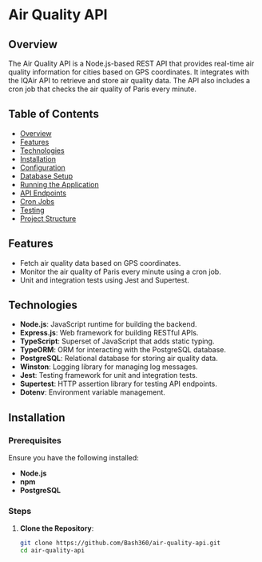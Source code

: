 # Air Quality API

## Overview

The Air Quality API is a Node.js-based REST API that provides real-time air quality information for cities based on GPS coordinates. It integrates with the IQAir API to retrieve and store air quality data. The API also includes a cron job that checks the air quality of Paris every minute.

## Table of Contents

- [Overview](#overview)
- [Features](#features)
- [Technologies](#technologies)
- [Installation](#installation)
- [Configuration](#configuration)
- [Database Setup](#database-setup)
- [Running the Application](#running-the-application)
- [API Endpoints](#api-endpoints)
- [Cron Jobs](#cron-jobs)
- [Testing](#testing)
- [Project Structure](#project-structure)

## Features

- Fetch air quality data based on GPS coordinates.
- Monitor the air quality of Paris every minute using a cron job.
- Unit and integration tests using Jest and Supertest.

## Technologies

- **Node.js**: JavaScript runtime for building the backend.
- **Express.js**: Web framework for building RESTful APIs.
- **TypeScript**: Superset of JavaScript that adds static typing.
- **TypeORM**: ORM for interacting with the PostgreSQL database.
- **PostgreSQL**: Relational database for storing air quality data.
- **Winston**: Logging library for managing log messages.
- **Jest**: Testing framework for unit and integration tests.
- **Supertest**: HTTP assertion library for testing API endpoints.
- **Dotenv**: Environment variable management.

## Installation

### Prerequisites

Ensure you have the following installed:

- **Node.js** 
- **npm** 
- **PostgreSQL** 

### Steps

1. **Clone the Repository**:

   ```bash
   git clone https://github.com/Bash360/air-quality-api.git
   cd air-quality-api
